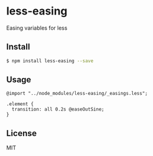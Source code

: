 # less-easing
Easing variables for less

## Install

```bash
$ npm install less-easing --save
```

## Usage

```less
@import "../node_modules/less-easing/_easings.less";

.element {
  transition: all 0.2s @easeOutSine;
}
```

## License

MIT
